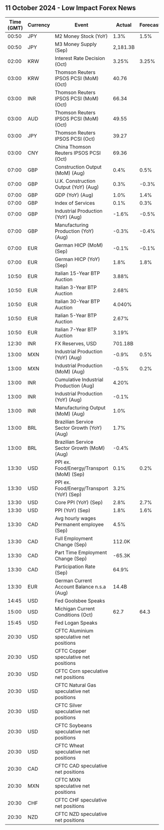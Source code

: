 ## 11 October 2024 - Low Impact Forex News

| Time (GMT) | Currency | Event | Actual | Forecast | Previous |
|------|----------|-------|--------|----------|----------|
| 00:50 | JPY | M2 Money Stock (YoY) | 1.3% | 1.5% | 1.3% |
| 00:50 | JPY | M3 Money Supply (Sep) | 2,181.3B |  | 2,178.0B |
| 02:00 | KRW | Interest Rate Decision (Oct) | 3.25% | 3.25% | 3.50% |
| 03:00 | KRW | Thomson Reuters IPSOS PCSI (MoM) (Oct) | 40.76 |  | 39.74 |
| 03:00 | INR | Thomson Reuters IPSOS PCSI (MoM) (Oct) | 66.34 |  | 62.04 |
| 03:00 | AUD | Thomson Reuters IPSOS PCSI (MoM) (Oct) | 49.55 |  | 50.17 |
| 03:00 | JPY | Thomson Reuters IPSOS PCSI (Oct) | 39.27 |  | 39.42 |
| 03:00 | CNY | China Thomson Reuters IPSOS PCSI (Oct) | 69.36 |  | 69.81 |
| 07:00 | GBP | Construction Output (MoM) (Aug) | 0.4% | 0.5% | -0.4% |
| 07:00 | GBP | U.K. Construction Output (YoY) (Aug) | 0.3% | -0.3% | -1.4% |
| 07:00 | GBP | GDP (YoY) (Aug) | 1.0% | 1.4% | 0.9% |
| 07:00 | GBP | Index of Services | 0.1% | 0.3% | 0.4% |
| 07:00 | GBP | Industrial Production (YoY) (Aug) | -1.6% | -0.5% | -2.2% |
| 07:00 | GBP | Manufacturing Production (YoY) (Aug) | -0.3% | -0.4% | -2.0% |
| 07:00 | EUR | German HICP (MoM) (Sep) | -0.1% | -0.1% | -0.2% |
| 07:00 | EUR | German HICP (YoY) (Sep) | 1.8% | 1.8% | 2.0% |
| 10:50 | EUR | Italian 15-Year BTP Auction | 3.88% |  | 4.27% |
| 10:50 | EUR | Italian 3-Year BTP Auction | 2.68% |  | 2.62% |
| 10:50 | EUR | Italian 30-Year BTP Auction | 4.040% |  | 4.390% |
| 10:50 | EUR | Italian 5-Year BTP Auction | 2.67% |  | 2.76% |
| 10:50 | EUR | Italian 7-Year BTP Auction | 3.19% |  | 3.15% |
| 12:30 | INR | FX Reserves, USD | 701.18B |  | 704.89B |
| 13:00 | MXN | Industrial Production (YoY) (Aug) | -0.9% | 0.5% | 2.2% |
| 13:00 | MXN | Industrial Production (MoM) (Aug) | -0.5% | 0.2% | 0.2% |
| 13:00 | INR | Cumulative Industrial Production (Aug) | 4.20% |  | 5.20% |
| 13:00 | INR | Industrial Production (YoY) (Aug) | -0.1% |  | 4.7% |
| 13:00 | INR | Manufacturing Output (MoM) (Aug) | 1.0% |  | 4.4% |
| 13:00 | BRL | Brazilian Service Sector Growth (YoY) (Aug) | 1.7% |  | 4.0% |
| 13:00 | BRL | Brazilian Service Sector Growth (MoM) (Aug) | -0.4% |  | 0.2% |
| 13:30 | USD | PPI ex. Food/Energy/Transport (MoM) (Sep) | 0.1% | 0.2% | 0.2% |
| 13:30 | USD | PPI ex. Food/Energy/Transport (YoY) (Sep) | 3.2% |  | 3.3% |
| 13:30 | USD | Core PPI (YoY) (Sep) | 2.8% | 2.7% | 2.6% |
| 13:30 | USD | PPI (YoY) (Sep) | 1.8% | 1.6% | 1.9% |
| 13:30 | CAD | Avg hourly wages Permanent employee (Sep) | 4.5% |  | 4.9% |
| 13:30 | CAD | Full Employment Change (Sep) | 112.0K |  | -43.6K |
| 13:30 | CAD | Part Time Employment Change (Sep) | -65.3K |  | 65.7K |
| 13:30 | CAD | Participation Rate (Sep) | 64.9% |  | 65.1% |
| 13:30 | EUR | German Current Account Balance n.s.a (Aug) | 14.4B |  | 17.7B |
| 14:45 | USD | Fed Goolsbee Speaks |  |  |  |
| 15:00 | USD | Michigan Current Conditions (Oct) | 62.7 | 64.3 | 63.3 |
| 15:45 | USD | Fed Logan Speaks |  |  |  |
| 20:30 | USD | CFTC Aluminium speculative net positions |  |  | 3.8K |
| 20:30 | USD | CFTC Copper speculative net positions |  |  | 43.2K |
| 20:30 | USD | CFTC Corn speculative net positions |  |  | -7.2K |
| 20:30 | USD | CFTC Natural Gas speculative net positions |  |  | -109.0K |
| 20:30 | USD | CFTC Silver speculative net positions |  |  | 56.9K |
| 20:30 | USD | CFTC Soybeans speculative net positions |  |  | -73.7K |
| 20:30 | USD | CFTC Wheat speculative net positions |  |  | -6.1K |
| 20:30 | CAD | CFTC CAD speculative net positions |  |  | -70.0K |
| 20:30 | MXN | CFTC MXN speculative net positions |  |  | 26.3K |
| 20:30 | CHF | CFTC CHF speculative net positions |  |  | -22.9K |
| 20:30 | NZD | CFTC NZD speculative net positions |  |  | 2.0K |
